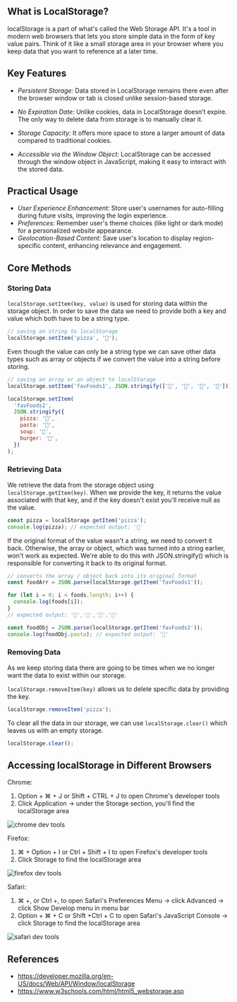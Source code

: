 ## What is LocalStorage?

localStorage is a part of what's called the Web Storage API. It's a tool in modern web browsers that lets you store simple data in the form of key value pairs. Think of it like a small storage area in your browser where you keep data that you want to reference at a later time.

## Key Features

- _Persistent Storage:_ Data stored in LocalStorage remains there even after the browser window or tab is closed unlike session-based storage.

- _No Expiration Date:_ Unlike cookies, data in LocalStorage doesn’t expire. The only way to delete data from storage is to manually clear it.

- _Storage Capacity:_ It offers more space to store a larger amount of data compared to traditional cookies.

- _Accessible via the Window Object:_ LocalStorage can be accessed through the window object in JavaScript, making it easy to interact with the stored data.

## Practical Usage

- _User Experience Enhancement:_ Store user's usernames for auto-filling during future visits, improving the login experience.
- _Preferences:_ Remember user's theme choices (like light or dark mode) for a personalized website appearance.
- _Geolocation-Based Content:_ Save user's location to display region-specific content, enhancing relevance and engagement.

## Core Methods

### Storing Data

`localStorage.setItem(key, value)` is used for storing data within the storage object. In order to save the data we need to provide both a key and value which both have to be a string type.

```js
// saving an string to localStorage
localStorage.setItem('pizza', '🍕');
```

Even though the value can only be a string type we can save other data types such as array or objects if we convert the value into a string before storing.

```js
// saving an array or an object to localStorage
localStorage.setItem('favFoods1', JSON.stringify(['🍕', '🍝', '🍜', '🍔']));

localStorage.setItem(
  'favFoods2',
  JSON.stringify({
    pizza: '🍕',
    pasta: '🍝',
    soup: '🍜',
    burger: '🍔',
  })
);
```

### Retrieving Data

We retrieve the data from the storage object using `localStorage.getItem(key)`. When we provide the key, it returns the value associated with that key, and if the key doesn't exist you'll receive null as the value.

```js
const pizza = localStorage.getItem('pizza');
console.log(pizza); // expected output: '🍕'
```

If the original format of the value wasn't a string, we need to convert it back. Otherwise, the array or object, which was turned into a string earlier, won't work as expected. We're able to do this with JSON.stringify() which is responsible for converting it back to its original format.

```js
// converts the array / object back into its original format
const foodArr = JSON.parse(localStorage.getItem('favFoods1'));

for (let i = 0; i < foods.length; i++) {
  console.log(foods[i]);
}
// expected output: '🍕','🍝','🍜','🍔'

const foodObj = JSON.parse(localStorage.getItem('favFoods2'));
console.log(foodObj.pasta); // expected output: '🍝'
```

### Removing Data

As we keep storing data there are going to be times when we no longer want the data to exist within our storage.

`localStorage.removeItem(key)` allows us to delete specific data by providing the key.

```js
localStorage.removeItem('pizza');
```

To clear all the data in our storage, we can use `localStorage.clear()` which leaves us with an empty storage.

```js
localStorage.clear();
```

## Accessing localStorage in Different Browsers

Chrome:

1. Option + ⌘ + J or Shift + CTRL + J to open Chrome's developer tools
2. Click Application → under the Storage section, you'll find the localStorage area

![chrome dev tools](https://cdn-images-1.medium.com/max/1600/1*1Gf6BOB9HeCXfftFgMtulQ.png)

Firefox:

1. ⌘ + Option + I or Ctrl + Shift + I to open Firefox's developer tools
2. Click Storage to find the localStorage area

![firefox dev tools](https://cdn-images-1.medium.com/max/1600/1*4eDVXrNtF28y-ckOECsMEA.png)

Safari:

1. ⌘ +, or Ctrl +, to open Safari's Preferences Menu → click Advanced → click Show Develop menu in menu bar
2. Option + ⌘ + C or Shift +Ctrl + C to open Safari's JavaScript Console → click Storage to find the localStorage area

![safari dev tools](https://cdn-images-1.medium.com/max/1600/1*gLiiXJfv_vevY5IiIa-bVg.png)

## References

- <https://developer.mozilla.org/en-US/docs/Web/API/Window/localStorage>
- <https://www.w3schools.com/html/html5_webstorage.asp>

